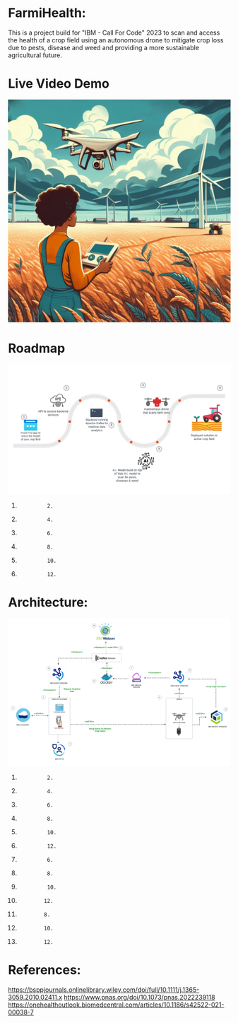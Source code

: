 # FarmiHealth:
This is a project build for "IBM - Call For Code" 2023 to 
scan and access the health of a crop field using an autonomous drone to mitigate crop loss due to pests, disease and weed and providing a more sustainable agricultural future.


# Live Video Demo
[![Alt text](doc/imgs/farmihealth_poster.jpeg)](https://www.youtube.com/watch?v=1RL2KJs96NM)

# Roadmap
![Alt Text](doc/imgs/farmihealth_roadmap.png)

1.				2.
2.				4.				
3.				6.
4.				8.
5.				10.
6.				12.


# Architecture:
![Alt Text](doc/imgs/farmihealth_architecture.png)

1.				2.
2.				4.				
3.				6.
4.				8.
5.				10.
6.				12.
7.				6.
8.				8.
9.				10.
10.				12.
11.				8.
12.				10.
13.				12.


# References:

https://bsppjournals.onlinelibrary.wiley.com/doi/full/10.1111/j.1365-3059.2010.02411.x
https://www.pnas.org/doi/10.1073/pnas.2022239118
https://onehealthoutlook.biomedcentral.com/articles/10.1186/s42522-021-00038-7

